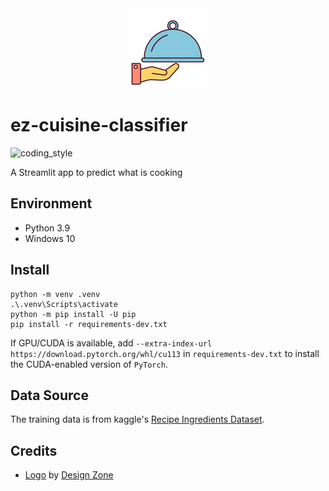 <div align="center">
    <img src="https://github.com/zehengl/ez-cuisine-classifier/raw/main/static/favicon.png" alt="logo" height="128">
</div>

# ez-cuisine-classifier

![coding_style](https://img.shields.io/badge/code%20style-black-000000.svg)

A Streamlit app to predict what is cooking

## Environment

- Python 3.9
- Windows 10

## Install

    python -m venv .venv
    .\.venv\Scripts\activate
    python -m pip install -U pip
    pip install -r requirements-dev.txt

If GPU/CUDA is available, add `--extra-index-url https://download.pytorch.org/whl/cu113` in `requirements-dev.txt` to install the CUDA-enabled version of `PyTorch`.

## Data Source

The training data is from kaggle's [Recipe Ingredients Dataset](https://www.kaggle.com/kaggle/recipe-ingredients-dataset).

## Credits

- [Logo][1] by [Design Zone][2]

[1]: https://iconstore.co/icons/cafes-vector-icon-set/
[2]: https://iconstore.co/author/design-zone/
